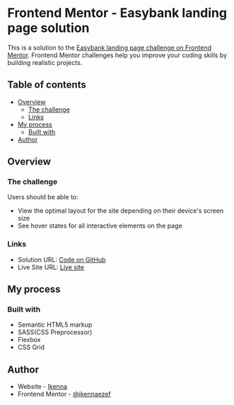 # Frontend Mentor - Easybank landing page solution

This is a solution to the [Easybank landing page challenge on Frontend Mentor](https://www.frontendmentor.io/challenges/easybank-landing-page-WaUhkoDN). Frontend Mentor challenges help you improve your coding skills by building realistic projects.

## Table of contents

- [Overview](#overview)
  - [The challenge](#the-challenge)
  - [Links](#links)
- [My process](#my-process)
  - [Built with](#built-with)
- [Author](#author)

## Overview

### The challenge

Users should be able to:

- View the optimal layout for the site depending on their device's screen size
- See hover states for all interactive elements on the page

### Links

- Solution URL: [Code on GitHub](https://github.com/ikennaezef/easybank-landing/)
- Live Site URL: [Live site](https://ikennaezef.github.io/easybank-landing)

## My process

### Built with

- Semantic HTML5 markup
- SASS(CSS Preprocessor)
- Flexbox
- CSS Grid

## Author

- Website - [Ikenna](https://ikennaezef.github.io/portfolio)
- Frontend Mentor - [@ikennaezef](https://www.frontendmentor.io/profile/ikennaezef)
